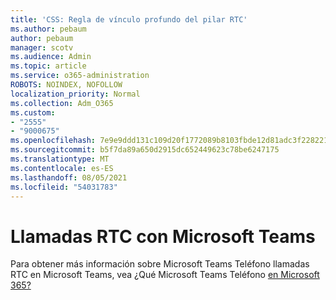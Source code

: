 ```yaml
---
title: 'CSS: Regla de vínculo profundo del pilar RTC'
ms.author: pebaum
author: pebaum
manager: scotv
ms.audience: Admin
ms.topic: article
ms.service: o365-administration
ROBOTS: NOINDEX, NOFOLLOW
localization_priority: Normal
ms.collection: Adm_O365
ms.custom:
- "2555"
- "9000675"
ms.openlocfilehash: 7e9e9ddd131c109d20f1772089b8103fbde12d81adc3f2282210c8a9e2e43611
ms.sourcegitcommit: b5f7da89a650d2915dc652449623c78be6247175
ms.translationtype: MT
ms.contentlocale: es-ES
ms.lasthandoff: 08/05/2021
ms.locfileid: "54031783"
---
```

# <a name="pstn-calling-with-microsoft-teams"></a>Llamadas RTC con Microsoft Teams

Para obtener más información sobre Microsoft Teams Teléfono llamadas RTC en Microsoft Teams, vea ¿Qué Microsoft Teams Teléfono [en Microsoft 365?](https://docs.microsoft.com/microsoftteams/what-is-phone-system-in-office-365)